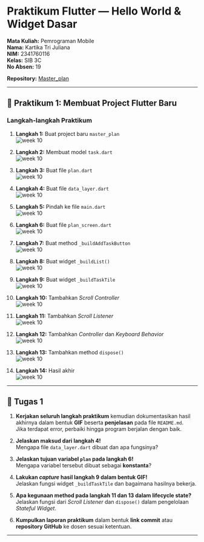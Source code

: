 # Praktikum Flutter — Hello World & Widget Dasar  

**Mata Kuliah:** Pemrograman Mobile  
**Nama:** Kartika Tri Juliana  
**NIM:** 2341760116  
**Kelas:** SIB 3C  
**No Absen:** 19  

**Repository:** [Master_plan](https://github.com/kartika3juli15/master_plan.git)

---

## 🧩 Praktikum 1: Membuat Project Flutter Baru  

### Langkah-langkah Praktikum  

1. **Langkah 1:** Buat project baru `master_plan`  
   ![week 10](images/1.png)

2. **Langkah 2:** Membuat model `task.dart`  
   ![week 10](images/2.png)

3. **Langkah 3:** Buat file `plan.dart`  
   ![week 10](images/3.png)

4. **Langkah 4:** Buat file `data_layer.dart`  
   ![week 10](images/4.png)

5. **Langkah 5:** Pindah ke file `main.dart`  
   ![week 10](images/5.png)

6. **Langkah 6:** Buat file `plan_screen.dart`  
   ![week 10](images/6.png)

7. **Langkah 7:** Buat method `_buildAddTaskButton`  
   ![week 10](images/7.png)

8. **Langkah 8:** Buat widget `_buildList()`  
   ![week 10](images/8.png)

9. **Langkah 9:** Buat widget `_buildTaskTile`  
   ![week 10](images/9.png)

10. **Langkah 10:** Tambahkan *Scroll Controller*  
    ![week 10](images/10.png)

11. **Langkah 11:** Tambahkan *Scroll Listener*  
    ![week 10](images/11.png)

12. **Langkah 12:** Tambahkan *Controller* dan *Keyboard Behavior*  
    ![week 10](images/12.png)

13. **Langkah 13:** Tambahkan method `dispose()`  
    ![week 10](images/13.png)

14. **Langkah 14:** Hasil akhir  
    ![week 10](images/14.png)

---

## 🧠 Tugas 1  

1. **Kerjakan seluruh langkah praktikum** kemudian dokumentasikan hasil akhirnya dalam bentuk **GIF** beserta **penjelasan** pada file `README.md`.  
   Jika terdapat error, perbaiki hingga program berjalan dengan baik.  

2. **Jelaskan maksud dari langkah 4!**  
   Mengapa file `data_layer.dart` dibuat dan apa fungsinya?  

3. **Jelaskan tujuan variabel `plan` pada langkah 6!**  
   Mengapa variabel tersebut dibuat sebagai **konstanta**?  

4. **Lakukan *capture* hasil langkah 9 dalam bentuk GIF!**  
   Jelaskan fungsi widget `_buildTaskTile` dan bagaimana hasilnya bekerja.  

5. **Apa kegunaan method pada langkah 11 dan 13 dalam lifecycle state?**  
   Jelaskan fungsi dari *Scroll Listener* dan `dispose()` dalam pengelolaan *Stateful Widget*.  

6. **Kumpulkan laporan praktikum** dalam bentuk **link commit** atau **repository GitHub** ke dosen sesuai ketentuan.  

---
 

